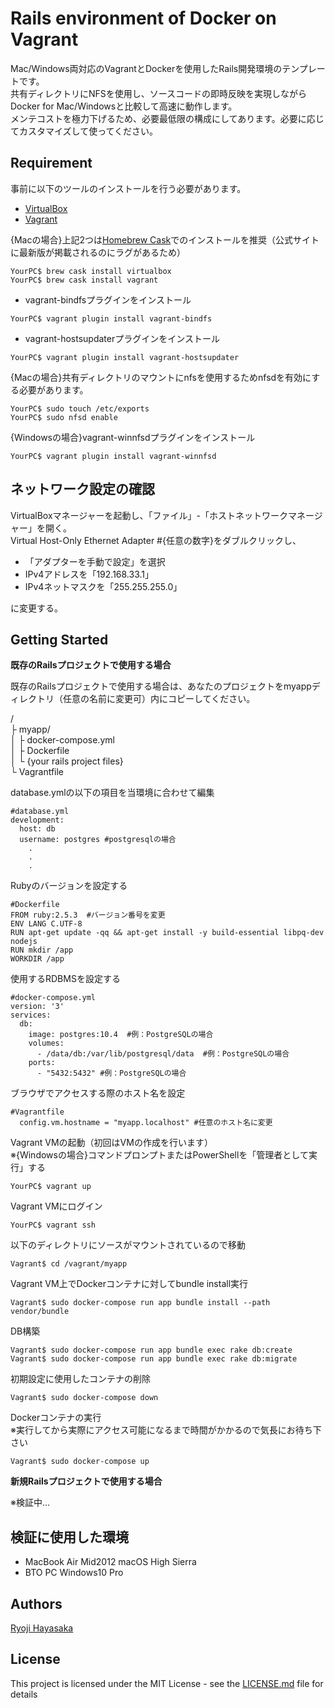 # Rails environment of Docker on Vagrant

Mac/Windows両対応のVagrantとDockerを使用したRails開発環境のテンプレートです。  
共有ディレクトリにNFSを使用し、ソースコードの即時反映を実現しながらDocker for Mac/Windowsと比較して高速に動作します。  
メンテコストを極力下げるため、必要最低限の構成にしてあります。必要に応じてカスタマイズして使ってください。

## Requirement

事前に以下のツールのインストールを行う必要があります。

- [VirtualBox](https://www.oracle.com/technetwork/server-storage/virtualbox/downloads/index.html)
- [Vagrant](https://www.vagrantup.com/downloads.html)

{Macの場合}上記2つは[Homebrew Cask](http://caskroom.io/)でのインストールを推奨（公式サイトに最新版が掲載されるのにラグがあるため）

```
YourPC$ brew cask install virtualbox
YourPC$ brew cask install vagrant
```

- vagrant-bindfsプラグインをインストール

```
YourPC$ vagrant plugin install vagrant-bindfs
```

- vagrant-hostsupdaterプラグインをインストール

```
YourPC$ vagrant plugin install vagrant-hostsupdater
```

{Macの場合}共有ディレクトリのマウントにnfsを使用するためnfsdを有効にする必要があります。

```
YourPC$ sudo touch /etc/exports
YourPC$ sudo nfsd enable
```

{Windowsの場合}vagrant-winnfsdプラグインをインストール

```
YourPC$ vagrant plugin install vagrant-winnfsd
```

## ネットワーク設定の確認

VirtualBoxマネージャーを起動し、「ファイル」-「ホストネットワークマネージャー」を開く。  
Virtual Host-Only Ethernet Adapter #{任意の数字}をダブルクリックし、

- 「アダプターを手動で設定」を選択
- IPv4アドレスを「192.168.33.1」
- IPv4ネットマスクを「255.255.255.0」

に変更する。

## Getting Started

**既存のRailsプロジェクトで使用する場合**

既存のRailsプロジェクトで使用する場合は、あなたのプロジェクトをmyappディレクトリ（任意の名前に変更可）内にコピーしてください。

/  
├ myapp/  
│  ├ docker-compose.yml  
│  ├ Dockerfile  
│  └ {your rails project files}  
└ Vagrantfile

database.ymlの以下の項目を当環境に合わせて編集

```
#database.yml
development:
  host: db
  username: postgres #postgresqlの場合
    .
    .
    .
```

Rubyのバージョンを設定する

```
#Dockerfile
FROM ruby:2.5.3  #バージョン番号を変更
ENV LANG C.UTF-8
RUN apt-get update -qq && apt-get install -y build-essential libpq-dev nodejs
RUN mkdir /app
WORKDIR /app

```

使用するRDBMSを設定する

```
#docker-compose.yml
version: '3'
services:
  db:
    image: postgres:10.4  #例：PostgreSQLの場合
    volumes:
      - /data/db:/var/lib/postgresql/data  #例：PostgreSQLの場合
    ports:
      - "5432:5432" #例：PostgreSQLの場合
```

ブラウザでアクセスする際のホスト名を設定

```
#Vagrantfile
  config.vm.hostname = "myapp.localhost" #任意のホスト名に変更
```

Vagrant VMの起動（初回はVMの作成を行います）  
※{Windowsの場合}コマンドプロンプトまたはPowerShellを「管理者として実行」する

```
YourPC$ vagrant up
```

Vagrant VMにログイン

```
YourPC$ vagrant ssh
```

以下のディレクトリにソースがマウントされているので移動

```
Vagrant$ cd /vagrant/myapp
```

Vagrant VM上でDockerコンテナに対してbundle install実行

```
Vagrant$ sudo docker-compose run app bundle install --path vendor/bundle
```

DB構築

```
Vagrant$ sudo docker-compose run app bundle exec rake db:create
Vagrant$ sudo docker-compose run app bundle exec rake db:migrate
```

初期設定に使用したコンテナの削除

```
Vagrant$ sudo docker-compose down
```

Dockerコンテナの実行  
※実行してから実際にアクセス可能になるまで時間がかかるので気長にお待ち下さい

```
Vagrant$ sudo docker-compose up
```

**新規Railsプロジェクトで使用する場合**

※検証中…

## 検証に使用した環境

- MacBook Air Mid2012 macOS High Sierra
- BTO PC Windows10 Pro

## Authors

[Ryoji Hayasaka](https://github.com/hayakasa)

## License

This project is licensed under the MIT License - see the [LICENSE.md](LICENSE.md) file for details

